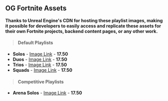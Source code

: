 ## OG Fortnite Assets
**Thanks to Unreal Engine's CDN for hosting these playlist images, making it possible for developers to easily access and replicate these assets for their own Fortnite projects, backend content pages, or any other work.**

> #### Default Playlists
- **Solos** - [Image Link](https://cdn2.unrealengine.com/solo-1920x1080-1920x1080-bd94484ff547.png) - **17.50**
- **Duos** - [Image Link](https://cdn2.unrealengine.com/duos-1920x1080-1920x1080-0a0f67a9a992.png) - **17.50**
- **Trios** - [Image Link](https://cdn2.unrealengine.com/trios-1920x1080-1920x1080-199ea79976a3.png) - **17.50**
- **Squads** - [Image Link](https://cdn2.unrealengine.com/squads-1920x1080-1920x1080-b964fe75eaf9.png) - **17.50**

> #### Competitive Playlists
- **Arena Solos** - [Image Link](https://github.com/user-attachments/assets/84bc8483-6464-4abe-954f-3fe3c0bc34e3) - **17.50**
